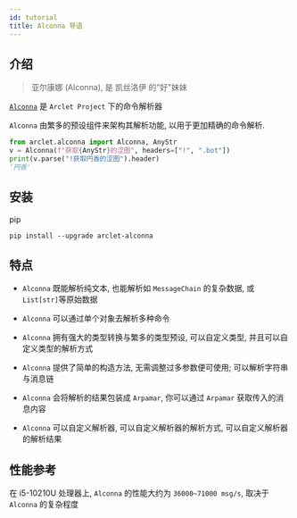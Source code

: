 ```yaml
---
id: tutorial
title: Alconna 导语
---
```


## 介绍

> 亚尔康娜 (Alconna), 是 凯丝洛伊 的"好"妹妹

[`Alconna`](https://github.com/ArcletProject/Alconna) 是 `Arclet Project` 下的命令解析器

`Alconna` 由繁多的预设组件来架构其解析功能, 以用于更加精确的命令解析.

```python
from arclet.alconna import Alconna, AnyStr
v = Alconna(f"获取{AnyStr}的涩图", headers=["!", ".bot"])
print(v.parse("!获取円香的涩图").header)
'円香'
```

## 安装
pip
```
pip install --upgrade arclet-alconna
```

## 特点

- `Alconna` 既能解析纯文本, 也能解析如 `MessageChain` 的复杂数据, 或 `List[str]`等原始数据

- `Alconna` 可以通过单个对象去解析多种命令

- `Alconna` 拥有强大的类型转换与繁多的类型预设, 可以自定义类型, 并且可以自定义类型的解析方式

- `Alconna` 提供了简单的构造方法, 无需调整过多参数便可使用; 可以解析字符串与消息链

- `Alconna` 会将解析的结果包装成 `Arpamar`, 你可以通过 `Arpamar` 获取传入的消息内容

- `Alconna` 可以自定义解析器, 可以自定义解析器的解析方式, 可以自定义解析器的解析结果

## 性能参考
在 i5-10210U 处理器上, `Alconna` 的性能大约为 `36000~71000 msg/s`, 取决于 `Alconna` 的复杂程度